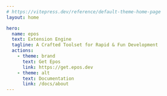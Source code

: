 ```yaml
---
# https://vitepress.dev/reference/default-theme-home-page
layout: home

hero:
  name: epos
  text: Extension Engine
  tagline: A Crafted Toolset for Rapid & Fun Development
  actions:
    - theme: brand
      text: Get Epos
      link: https://get.epos.dev
    - theme: alt
      text: Documentation
      link: /docs/about
---
```

